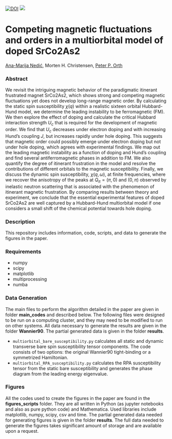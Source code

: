 [![DOI](https://zenodo.org/badge/576204180.svg)](https://zenodo.org/badge/latestdoi/576204180) [![](https://img.shields.io/badge/paper-arXiv%3A2212.07511-B31B1B.svg)](https://arxiv.org/abs/2212.07511)


# Competing magnetic fluctuations and orders in a multiorbital model of doped SrCo2As2

[Ana-Marija Nedić](https://amnedic.github.io), Morten H. Christensen, [Peter P. Orth](https://faculty.sites.iastate.edu/porth/)

### Abstract

We revisit the intriguing magnetic behavior of the paradigmatic itinerant frustrated magnet SrCo2As2, which shows strong and competing magnetic fluctuations yet does not develop long-range magnetic order. By calculating the static spin susceptibility $\chi(q)$ within a realistic sixteen orbital Hubbard-Hund model, we determine the leading instability to be ferromagnetic (FM). We then explore the effect of doping and calculate the critical Hubbard interaction strength $U_c$ that is required for the development of magnetic order. We find that $U_c$ decreases under electron doping and with increasing Hund’s coupling $J$, but increases rapidly under hole doping. This suggests that magnetic order could possibly emerge under electron doping but not under hole doping, which agrees with experimental findings. We map out the leading magnetic instability as a function of doping and Hund’s coupling and find several antiferromagnetic phases in addition to FM. We also quantify the degree of itinerant frustration in the model and resolve the contributions of different orbitals to the magnetic susceptibility. Finally, we discuss the dynamic spin susceptibility, $\chi(q, ω)$, at finite frequencies, where we recover the anisotropy of the peaks at $Q_{\pi} = (\pi, 0)$ and $(0, \pi)$ observed by inelastic neutron scattering that is associated with the phenomenon of itinerant magnetic frustration. By comparing results between theory and experiment, we conclude that the essential experimental features of doped SrCo2As2 are well captured by a Hubbard-Hund multiorbital model if one considers a small shift of the chemical potential towards hole doping.

### Description
This repository includes information, code, scripts, and data to generate the figures in the paper.

### Requirements

* numpy
* scipy
* matplotlib
* multiprocessing
* numba

### Data Generation
The main files to perform the algorithm detailed in the paper are given in folder **main_codes** and described below. The following files were designed to be run on a computing cluster, and they may need to be modified to run on other systems. All data necessary to generate the results are given in the folder **Wannier90**. The partial generated data is given in the folder **results**.

* `multiorbital_bare_susceptibility.py` calculates all static and dynamic transverse bare spin susceptibility tensor components. The code consists of two options: the original Wannier90 tight-binding or a symmetrized Hamiltonian.
* `multiorbital_RPA_susceptibility.py` calculates the RPA susceptibility tensor from the static bare susceptibility and generates the phase diagram from the leading energy eigenvalue.

### Figures
All the codes used to create the figures in the paper are found in the **figures_scripts** folder. They are all written in Python (as jupyter notebooks and also as pure python code) and Mathematica. Used libraries include matplotlib, numpy, scipy, csv and time. The partial generated data needed for generating figures is given in the folder **results**. The full data needed to generate the figures takes significant amount of storage and are available upon a request.	

